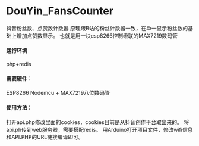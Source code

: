 # DouYin_FansCounter
抖音粉丝数、点赞数计数器
原理跟B站的粉丝计数器一致，在单一显示粉丝数的基础上增加点赞数显示。
也就是用一块esp8266控制级联的MAX7219数码管

#### 运行环境
php+redis

#### 需要硬件：
ESP8266 Nodemcu  +  MAX7219八位数码管

#### 使用方法：
打开api.php修改里面的cookies，cookies目前是从抖音创作平台取出来的。
将api.ph传到web服务器，需要搭配redis。
用Arduino打开项目文件，修改wifi信息和API.PHP的URL链接编译即可。
